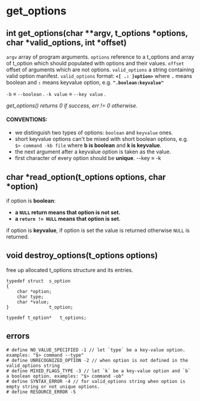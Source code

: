 # get_options
## int  get_options(char **argv, t_options *options, char *valid_options, int *offset)
`argv` array of program arguments.
`options` reference to a t_options and array of t_option which should populated with options and their values.
`offset` offset of arguments which are not options.
`valid_options` a string containing valid option manifest. `valid_options` format: **`<[ .: ]option>`** where **`.`** means boolean and **`:`** means keyvalue option, e.g. **`".boolean:keyvalue"`**

`-b` ≡ `--boolean` .
`-k value` ≡ `--key value` .

*get_options() returns 0 if success, err != 0 otherwise.*

#### CONVENTIONS:
- we distinguish two types of options: `boolean` and `keyvalue` ones.
- short keyvalue options can't be mixed with short boolean options, e.g. `$> command -kb file` where ****b** is boolean** and **k is keyvalue**.
- the next argument after a keyvalue option is taken as the value.
- first character of every option should be **unique**. --key ≡ -k

## char *read_option(t_options options, char *option)
if option is **boolean**:
-	**a `NULL` return means that option is not set.**
-	**a `return != NULL` means that option is set.**

if option is **keyvalue**, if option is set the value is returned otherwise `NULL` is returned.

## void  destroy_options(t_options options)
free up allocated t_options structure and its entries.

	typedef struct	s_option
    {
	    char *option;
	    char type;
	    char *value;
    }				t_option;
    
    typedef t_option*	t_options;
## errors

    # define NO_VALUE_SPECIFIED -1 // let `type` be a key-value option. examples: "$> command --type"
    # define UNRECOGNIZED_OPTION -2 // when option is not defined in the valid_options string
    # define MIXED_FLAGS_TYPE -3 // let `k` be a key-value option and `b` a boolean option. examples: "$> command -ob"
    # define SYNTAX_ERROR -4 // for valid_options string when option is empty string or not unique options.
    # define RESOURCE_ERROR -5
